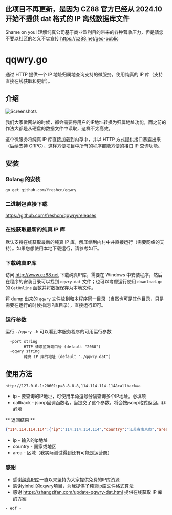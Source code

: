  ## 此项目不再更新，是因为 CZ88 官方已经从 2024.10 开始不提供 dat 格式的 IP 离线数据库文件

Shame on you! 理解纯真公司基于商业盈利目的带来的各种营收压力，但是请您不要以社区的名义不实宣传 https://cz88.net/geo-public

# qqwry.go

通过 HTTP 提供一个 IP 地址归属地查询支持的微服务，使用纯真的 IP 库（支持直接在线获取和更新）。

## 介绍

![Screenshots](screenshots.png)

我们大家做网站的时候，都会需要将用户的IP地址转换为归属地址功能，而之前的作法大都是从硬盘的数据文件中读取，这样不太高效。

这个微服务将纯真 IP 库直接加载到内存中，并以 HTTP 方式提供接口暴露出来（后续支持 GRPC），这样方便项目中所有的程序都能方便的接口 IP 查询功能。

## 安装

### Golang 的安装

```
go get github.com/freshcn/qqwry
```

### 二进制包直接下载

https://github.com/freshcn/qqwry/releases

### 在线获取最新的纯真 IP 库

默认支持在线获取最新的纯真 IP 库，解压缩到内村中并直接运行（需要网络的支持）。如果您想使用本地下载运行，请参考如下。

### 下载纯真IP库

访问 http://www.cz88.net 下载纯真IP库，需要在 Windows 中安装程序，然后在程序的安装目录可以找到 `qqwry.dat` 文件；也可以考虑运行使用 `download.go` 的 `GetOnline` 函数并将数据保存为本地文件。

将 dump 出来的 `qqwry` 文件放到和本程序同一目录（当然也可是其他目录，只是需要在运行的时候指定IP库目录），直接运行即可。

### 运行参数

运行 `./qqwry -h` 可以看到本服务程序的可用运行参数

```
  -port string
    	HTTP 请求监听端口号 (default "2060")
  -qqwry string
    	纯真 IP 库的地址 (default "./qqwry.dat")
```

## 使用方法

```
http://127.0.0.1:2060?ip=8.8.8.8,114.114.114.114&callback=a
```

* ip - 要查询的IP地址，可使用半角逗号分隔查询多个IP地址。必填项
* callback - jsonp回调函数名，当提交了这个参数，将会按jsonp格式返回。非必填

** 返回结果 **

```json
{"114.114.114.114":{"ip":"114.114.114.114","country":"江苏省南京市","area":"南京信风网络科技有限公司GreatbitDNS服务器"},"8.8.8.8":{"ip":"8.8.8.8","country":"美国","area":"加利福尼亚州圣克拉拉县山景市谷歌公司DNS服务器"}}
```

* ip - 输入的ip地址
* country - 国家或地区
* area - 区域（我实际测试得到还有可能是运营商）


### 感谢

* 感谢[纯真IP库](http://www.cz88.net)一直以来坚持为大家提供免费的IP库资源
* 感谢[yinheli](https://github.com/yinheli)的[qqwry](https://github.com/yinheli/qqwry)项目，为我提供了纯真ip库文件格式算法
* 感谢 https://zhangzifan.com/update-qqwry-dat.html 提供在线获取 IP 库的方案

`- eof -`
